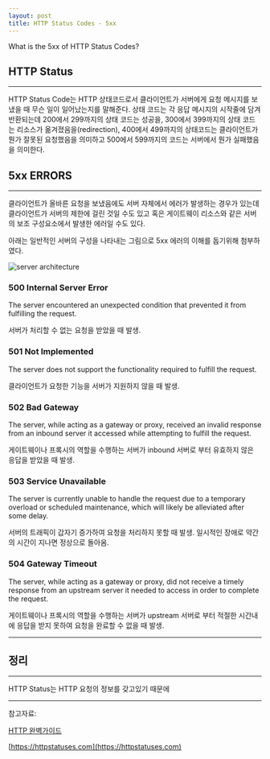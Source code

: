 ```yaml
---
layout: post
title: HTTP Status Codes - 5xx
---
```

What is the 5xx of HTTP Status Codes?

## HTTP Status

-------------
HTTP Status Code는 HTTP 상태코드로서 클라이언트가 서버에게 요청 메시지를 보냈을 때 무슨 일이 일어났는지를 말해준다.
상태 코드는 각 응답 메시지의 시작줄에 담겨 반환되는데 200에서 299까지의 상태 코드는 성공을, 300에서 399까지의 상태 코드는 리소스가 옮겨졌음을(redirection), 
400에서 499까지의 상태코드는 클라이언트가 뭔가 잘못된 요청했음을 의미하고 500에서 599까지의 코드는 서버에서 뭔가 실패했음을 의미한다.

## 5xx ERRORS

-------------
클라이언트가 올바른 요청을 보냈음에도 서버 자체에서 에러가 발생하는 경우가 있는데 클라이언트가 서버의 제한에 걸린 것일 수도 있고 혹은 게이트웨이 리소스와 같은 서버의 보조 구성요소에서 발생한 에러일 수도 있다.


아래는 일반적인 서버의 구성을 나타내는 그림으로 5xx 에러의 이해를 돕기위해 첨부하였다.

![server architecture](http://xoxoms.github.io/images/architecture.png)

### 500 Internal Server Error
The server encountered an unexpected condition that prevented it from fulfilling the request.

서버가 처리할 수 없는 요청을 받았을 때 발생.

### 501 Not Implemented

The server does not support the functionality required to fulfill the request.

클라이언트가 요청한 기능을 서버가 지원하지 않을 때 발생.

### 502 Bad Gateway

The server, while acting as a gateway or proxy, received an invalid response from an inbound server it accessed while attempting to fulfill the request.

게이트웨이나 프록시의 역할을 수행하는 서버가 inbound 서버로 부터 유효하지 않은 응답을 받았을 때 발생. 

### 503 Service Unavailable

The server is currently unable to handle the request due to a temporary overload or scheduled maintenance, which will likely be alleviated after some delay.

서버의 트래픽이 갑자기 증가하여 요청을 처리하지 못할 때 발생. 일시적인 장애로 약간의 시간이 지나면 정상으로 돌아옴. 

### 504 Gateway Timeout

The server, while acting as a gateway or proxy, did not receive a timely response from an upstream server it needed to access in order to complete the request.

게이트웨이나 프록시의 역할을 수행하는 서버가 upstream 서버로 부터 적절한 시간내에 응답을 받지 못하여 요청을 완료할 수 없을 때 발생.


---

## 정리

---

HTTP Status는 HTTP 요청의 정보를 갖고있기 때문에 

---
참고자료: 

[HTTP 완벽가이드](http://kyobobook.co.kr/product/detailViewKor.laf?mallGb=KOR&ejkGb=KOR&barcode=9788966261208)

[https://httpstatuses.com](https://httpstatuses.com)